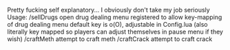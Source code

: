 Pretty fucking self explanatory... I obviously don't take my job seriously	
Usage:
	/sellDrugs
		open drug dealing menu
		registered to allow key-mapping of drug dealing menu
		default key is o(O), adjustable in Config.lua (also literally key mapped so players can adjust themselves in pause menu if they wish)
	/craftMeth
		attempt to craft meth
	/craftCrack
		attempt to craft crack